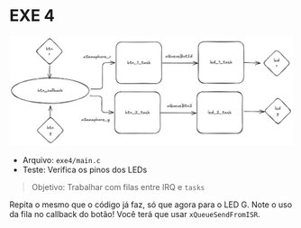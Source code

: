 # EXE 4

![](diagram.png)

- Arquivo: `exe4/main.c`
- Teste: Verifica os pinos dos LEDs

> Objetivo: Trabalhar com filas entre IRQ e `tasks`

Repita o mesmo que o código já faz, só que agora para o LED G. Note o uso da fila no callback do botão! Você terá que usar `xQueueSendFromISR`.
